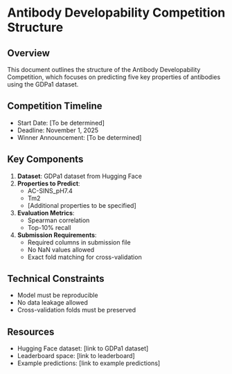 # Antibody Developability Competition Structure

## Overview
This document outlines the structure of the Antibody Developability Competition, which focuses on predicting five key properties of antibodies using the GDPa1 dataset.

## Competition Timeline
- Start Date: [To be determined]
- Deadline: November 1, 2025
- Winner Announcement: [To be determined]

## Key Components
1. **Dataset**: GDPa1 dataset from Hugging Face
2. **Properties to Predict**:
   - AC-SINS_pH7.4
   - Tm2
   - [Additional properties to be specified]
3. **Evaluation Metrics**:
   - Spearman correlation
   - Top-10% recall
4. **Submission Requirements**:
   - Required columns in submission file
   - No NaN values allowed
   - Exact fold matching for cross-validation

## Technical Constraints
- Model must be reproducible
- No data leakage allowed
- Cross-validation folds must be preserved

## Resources
- Hugging Face dataset: [link to GDPa1 dataset]
- Leaderboard space: [link to leaderboard]
- Example predictions: [link to example predictions]